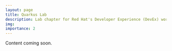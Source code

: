 ```yaml
---
layout: page
title: Quarkus Lab
description: Lab chapter for Red Hat's Developer Experience (DevEx) workshop.
img: 
importance: 2
---
```


Content coming soon.